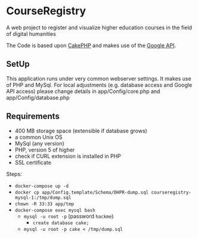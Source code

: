 # CourseRegistry
A web project to register and visualize higher education courses in the field of digital humanities

The Code is based upon [CakePHP](https://github.com/cakephp/cakephp) and makes use of the [Google API](https://code.google.com/apis/console/?pli=1).


## SetUp
This application runs under very common webserver settings. It makes use of PHP and MySql.
For local adjustments (e.g. database access and Google API access) please change details in app/Config/core.php and app/Config/database.php
## Requirements
* 400 MB storage space (extensible if database grows)
* a common Unix OS
* MySql (any version)
* PHP, version 5 of higher
* check if CURL extension is installed in PHP
* SSL certificate

Steps:

* `docker-compose up -d`
* `docker cp app/Config.template/Schema/DHPR-dump.sql courseregistry-mysql-1:/tmp/dump.sql`
* `chown -R 33:33 app/tmp`
* `docker-compose exec mysql bash`
    * `mysql -u root -p` (password `hackme`)
        * `create database cake;`
    * `mysql -u root -p cake < /tmp/dump.sql`
